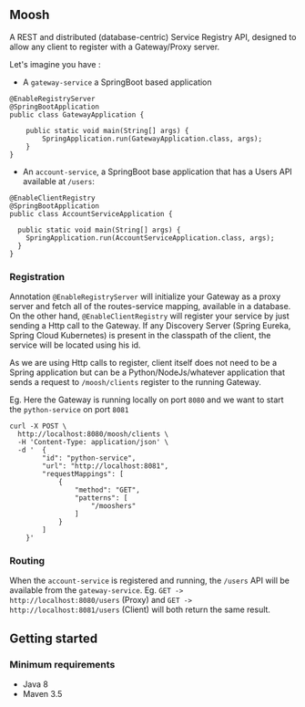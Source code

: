 Moosh
-----
A REST and distributed (database-centric) Service Registry API, designed to allow any client to register with a Gateway/Proxy server.


Let's imagine you have :
- A `gateway-service` a SpringBoot based application
```
@EnableRegistryServer
@SpringBootApplication
public class GatewayApplication {

    public static void main(String[] args) {
        SpringApplication.run(GatewayApplication.class, args);
    }
}
```

- An `account-service`, a SpringBoot base application that has a Users API available at `/users`:
````
@EnableClientRegistry
@SpringBootApplication
public class AccountServiceApplication {

  public static void main(String[] args) {
    SpringApplication.run(AccountServiceApplication.class, args);
  }
}
````

### Registration

Annotation `@EnableRegistryServer` will initialize your Gateway as a proxy server and fetch all of the routes-service mapping, available in a database.
On the other hand, `@EnableClientRegistry` will register your service by just sending a Http call to the Gateway.
If any Discovery Server (Spring Eureka, Spring Cloud Kubernetes) is present in the classpath of the client, the service will be located using his id.

As we are using Http calls to register, client itself does not need to be a Spring application but can be a Python/NodeJs/whatever application that sends a request to `/moosh/clients` register to the running Gateway.

Eg. Here the Gateway is running locally on port `8080` and we want to start the `python-service` on port `8081`
```
curl -X POST \
  http://localhost:8080/moosh/clients \
  -H 'Content-Type: application/json' \
  -d '  {
        "id": "python-service",
        "url": "http://localhost:8081",
        "requestMappings": [
            {
                "method": "GET",
                "patterns": [
                    "/mooshers"
                ]
            }
        ]
    }'
```
   
### Routing
When the `account-service` is registered and running, the `/users` API will be available from the `gateway-service`.
Eg. `GET -> http://localhost:8080/users` (Proxy) and `GET -> http://localhost:8081/users` (Client) will both return the same result.   
 
Getting started 
----------------


### Minimum requirements
<ul>
    <li>Java 8</li>
    <li>Maven 3.5</li>
</ul>
